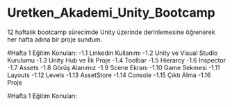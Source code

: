 # Uretken_Akademi_Unity_Bootcamp
12 haftalık bootcamp sürecimde Unity üzerinde derinlemesine öğrenerek her hafta adına bir proje sundum.

#Hafta 1 Eğitim Konuları:
-1.1 Linkedin Kullanımı
-1.2 Unity ve Visual Studio Kurulumu
-1.3 Unity Hub ve İlk Proje
-1.4 Toolbar
-1.5 Hierarcy
-1.6 Inspector
-1.7 Assets
-1.8 Görüş Alanımız
-1.9 Scene Ekranı
-1.10 Game Sekmesi
-1.11 Layouts
-1.12 Levels
-1.13 AssetStore
-1.14 Console
-1.15 Çıktı Alma
-1.16 Proje


#Hafta 1 Eğitim Konuları:


